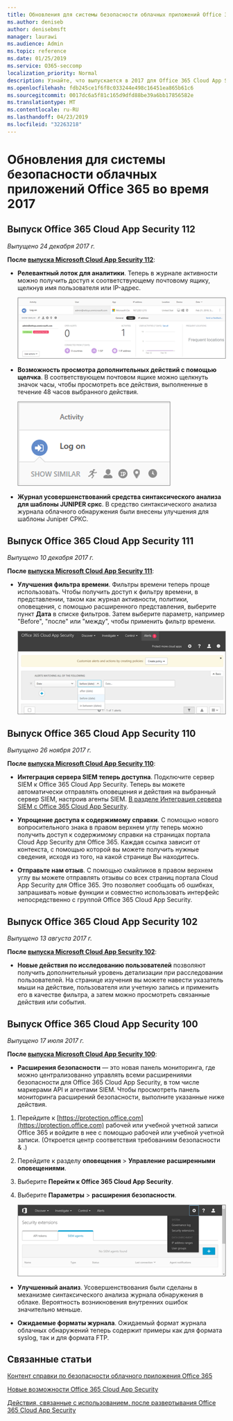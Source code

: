 ```yaml
---
title: Обновления для системы безопасности облачных приложений Office 365 во время 2017
ms.author: deniseb
author: denisebmsft
manager: laurawi
ms.audience: Admin
ms.topic: reference
ms.date: 01/25/2019
ms.service: O365-seccomp
localization_priority: Normal
description: Узнайте, что выпускается в 2017 для Office 365 Cloud App Security
ms.openlocfilehash: fdb245ce1f6f8c033244e498c16451ea865b61c6
ms.sourcegitcommit: 0017dc6a5f81c165d9dfd88be39a6bb17856582e
ms.translationtype: MT
ms.contentlocale: ru-RU
ms.lasthandoff: 04/23/2019
ms.locfileid: "32263218"
---
```

# <a name="office-365-cloud-app-security-updates-during-2017"></a>Обновления для системы безопасности облачных приложений Office 365 во время 2017
    
## <a name="office-365-cloud-app-security-release-112"></a>Выпуск Office 365 Cloud App Security 112

*Выпущено 24 декабря 2017 г.* 
  
**После [выпуска Microsoft Cloud App Security 112](https://docs.microsoft.com/cloud-app-security/release-notes#cloud-app-security-release-112)**: 
  
- **Релевантный лоток для аналитики**. Теперь в журнале активности можно получить доступ к соответствующему почтовому ящику, щелкнув имя пользователя или IP-адрес. 
    
    ![Щелкните имя пользователя или IP-адрес, чтобы просмотреть нужный лоток аналитики в журнале активности.](media/8e32b3fa-8c0c-4c5e-b248-fe7d7e1b516d.png)
  
- **Возможность просмотра дополнительных действий с помощью щелчка**. В соответствующем почтовом ящике можно щелкнуть значок часы, чтобы просмотреть все действия, выполненные в течение 48 часов выбранного действия. 
    
    ![В соответствующем ящике аналитики можно щелкнуть значок часы, чтобы просмотреть действия, выполненные в течение 48 часов выбранного действия.](media/c6c96aa0-98e5-4205-8873-45f8d6fd0843.png)
  
- **Журнал усовершенствований средства синтаксического анализа для шаблоны JUNIPER сркс**. В средство синтаксического анализа журнала облачного обнаружения были внесены улучшения для шаблоны Juniper СРКС. 
    
## <a name="office-365-cloud-app-security-release-111"></a>Выпуск Office 365 Cloud App Security 111

*Выпущено 10 декабря 2017 г.* 
  
**После [выпуска Microsoft Cloud App Security 111](https://docs.microsoft.com/cloud-app-security/release-notes#cloud-app-security-release-111)**: 
  
- **Улучшения фильтра времени**. Фильтры времени теперь проще использовать. Чтобы получить доступ к фильтру времени, в представлении, таком как журнал активности, политики, оповещения, с помощью расширенного представления, выберите пункт **Дата** в списке фильтров. Затем выберите параметр, например "Before", "после" или "между", чтобы применить фильтр времени. 
    
    ![Используйте фильтр дат для просмотра сведений до, после или между датами.](media/9dbb2a10-f68f-413b-8b4e-88911152cb92.png)
  
## <a name="office-365-cloud-app-security-release-110"></a>Выпуск Office 365 Cloud App Security 110

*Выпущено 26 ноября 2017 г.* 
  
**После [выпуска Microsoft Cloud App Security 110](https://docs.microsoft.com/cloud-app-security/release-notes#cloud-app-security-release-110)**: 
  
- **Интеграция сервера SIEM теперь доступна**. Подключите сервер SIEM к Office 365 Cloud App Security. Теперь вы можете автоматически отправлять оповещения и действия на выбранный сервер SIEM, настроив агенты SIEM. [В разделе Интеграция сервера SIEM с Office 365 Cloud App Security](integrate-your-siem-server-with-office-365-cas.md).
    
- **Упрощение доступа к содержимому справки**. С помощью нового вопросительного знака в правом верхнем углу теперь можно получить доступ к содержимому справки на страницах портала Cloud App Security для Office 365. Каждая ссылка зависит от контекста, с помощью которой вы можете получить нужные сведения, исходя из того, на какой странице Вы находитесь. 
    
- **Отправьте нам отзыв**. С помощью смайликов в правом верхнем углу вы можете отправлять отзывы со всех страниц портала Cloud App Security для Office 365. Это позволяет сообщать об ошибках, запрашивать новые функции и совместно использовать интерфейс непосредственно с группой Office 365 Cloud App Security. 
    
## <a name="office-365-cloud-app-security-release-102"></a>Выпуск Office 365 Cloud App Security 102

*Выпущено 13 августа 2017 г.* 
  
**После [выпуска Microsoft Cloud App Security 102](https://docs.microsoft.com/cloud-app-security/release-notes#cloud-app-security-release-102)**: 
  
- **Новые действия по исследованию пользователей** позволяют получить дополнительный уровень детализации при расследовании пользователей. На странице изучения вы можете навести указатель мыши на действие, пользователя или учетную запись и применить его в качестве фильтра, а затем можно просмотреть связанные действия или события. 
    
## <a name="office-365-cloud-app-security-release-100"></a>Выпуск Office 365 Cloud App Security 100

*Выпущено 17 июля 2017 г.* 
  
**После [выпуска Microsoft Cloud App Security 100](https://docs.microsoft.com/cloud-app-security/release-notes#cloud-app-security-release-100)**: 
  
- **Расширения безопасности** — это новая панель мониторинга, где можно централизованно управлять всеми расширениями безопасности для Office 365 Cloud App Security, в том числе маркерами API и агентами SIEM. Чтобы просмотреть панель мониторинга расширений безопасности, выполните указанные ниже действия. 
    
1. Перейдите к [https://protection.office.com](https://protection.office.com) рабочей или учебной учетной записи Office 365 и войдите в нее с помощью рабочей или учебной учетной записи. (Откроется центр соответствия требованиям безопасности &amp; .) 
    
2. Перейдите к разделу **оповещения** \> **Управление расширенными оповещениями**.
    
3. Выберите **Перейти к Office 365 Cloud App Security**.
  
4. Выберите **Параметры** \> **расширения безопасности**.
    
    ![На портале ASM выберите параметры \> расширения безопасности](media/f03d47a1-91ff-41b9-9baf-b514cffe41a8.png)
  
- **Улучшенный анализ**. Усовершенствования были сделаны в механизме синтаксического анализа журнала обнаружения в облаке. Вероятность возникновения внутренних ошибок значительно меньше. 
    
- **Ожидаемые форматы журнала**. Ожидаемый формат журнала облачных обнаружений теперь содержит примеры как для формата syslog, так и для формата FTP. 
    
## <a name="related-topics"></a>Связанные статьи

[Контент справки по безопасности облачного приложения Office 365](office-365-cas-help.md)

[Новые возможности Office 365 Cloud App Security](new-in-office-365-cas.md)
  
[Действия, связанные с использованием, после развертывания Office 365 Cloud App Security](utilization-activities-for-ocas.md)

